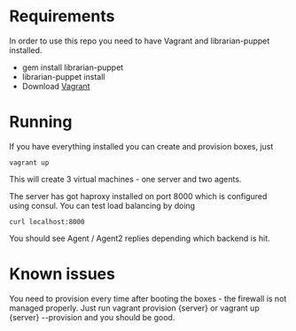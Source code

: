 # Requirements

In order to use this repo you need to have Vagrant and librarian-puppet installed.

* gem install librarian-puppet
* librarian-puppet install 
* Download [Vagrant](https://www.vagrantup.com/downloads.html)

# Running 

If you have everything installed you can create and provision boxes, just 
```
vagrant up
```

This will create 3 virtual machines - one server and two agents. 

The server has got haproxy installed on port 8000 which is configured using consul. You can test load balancing by doing 
```
curl localhost:8000
```

You should see Agent / Agent2 replies depending which backend is hit. 

# Known issues
You need to provision every time after booting the boxes - the firewall is not managed properly. Just run vagrant provision {server} or vagrant up {server} --provision and you should be good.


